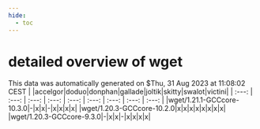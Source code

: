 ```yaml
---
hide:
  - toc
---
```


detailed overview of wget
=========================


This data was automatically generated on $Thu, 31 Aug 2023 at 11:08:02 CEST
| |accelgor|doduo|donphan|gallade|joltik|skitty|swalot|victini|
| :---: | :---: | :---: | :---: | :---: | :---: | :---: | :---: | :---: |
|wget/1.21.1-GCCcore-10.3.0|-|x|x|-|x|x|x|x|
|wget/1.20.3-GCCcore-10.2.0|x|x|x|x|x|x|x|x|
|wget/1.20.3-GCCcore-9.3.0|-|x|x|-|x|x|x|x|
